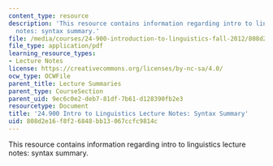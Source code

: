 ```yaml
---
content_type: resource
description: 'This resource contains information regarding intro to linguistics lecture
  notes: syntax summary.'
file: /media/courses/24-900-introduction-to-linguistics-fall-2012/808d2e16f8f26848bb13067ccfc9814c_MIT24_900F12_Syntaxsummary.pdf
file_type: application/pdf
learning_resource_types:
- Lecture Notes
license: https://creativecommons.org/licenses/by-nc-sa/4.0/
ocw_type: OCWFile
parent_title: Lecture Summaries
parent_type: CourseSection
parent_uid: 9ec6c0e2-deb7-81df-7b61-d128390fb2e3
resourcetype: Document
title: '24.900 Intro to Linguistics Lecture Notes: Syntax Summary'
uid: 808d2e16-f8f2-6848-bb13-067ccfc9814c
---
```

This resource contains information regarding intro to linguistics lecture notes: syntax summary.
